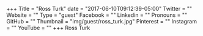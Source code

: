 +++
Title = "Ross Turk"
date = "2017-06-10T09:12:39-05:00"
Twitter = ""
Website = ""
Type = "guest"
Facebook = ""
Linkedin = ""
Pronouns = ""
GitHub = ""
Thumbnail = "img/guest/ross_turk.jpg"
Pinterest = ""
Instagram = ""
YouTube = ""
+++
Ross Turk
